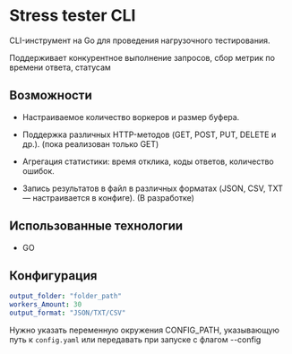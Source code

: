 # Stress tester CLI

CLI-инструмент на Go для проведения нагрузочного тестирования. 

Поддерживает конкурентное выполнение запросов, сбор метрик по времени ответа, статусам 

## Возможности 
* Настраиваемое количество воркеров и размер буфера.

* Поддержка различных HTTP-методов (GET, POST, PUT, DELETE и др.). (пока реализован только GET)

* Агрегация статистики: время отклика, коды ответов, количество ошибок.

* Запись результатов в файл в различных форматах (JSON, CSV, TXT — настраивается в конфиге). (В разработке)


## Использованные технологии 

* GO

## Конфигурация 


``` yaml
output_folder: "folder_path"
workers_Amount: 30
output_format: "JSON/TXT/CSV"
```
Нужно указать переменную окружения CONFIG_PATH, указывающую путь к `config.yaml` или передавать при запуске с флагом --config


